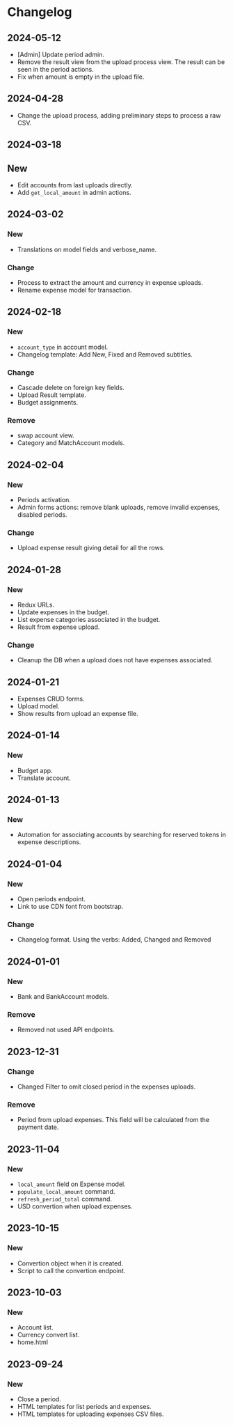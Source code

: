 # Changelog
## 2024-05-12
- [Admin] Update period admin.
- Remove the result view from the upload process view. The result can be seen in the period actions.
- Fix when amount is empty in the upload file.
## 2024-04-28
- Change the upload process, adding preliminary steps to process a raw CSV.
## 2024-03-18
## New
- Edit accounts from last uploads directly.
- Add `get_local_amount` in admin actions.
## 2024-03-02
### New
- Translations on model fields and verbose_name.
### Change
- Process to extract the amount and currency in expense uploads.
- Rename expense model for transaction.
## 2024-02-18
### New
- `account_type` in account model.
- Changelog template: Add New, Fixed and Removed subtitles.
### Change
- Cascade delete on foreign key fields.
- Upload Result template.
- Budget assignments.
### Remove
- swap account view.
- Category and MatchAccount models.

## 2024-02-04
### New
- Periods activation.
- Admin forms actions: remove blank uploads, remove invalid expenses, disabled periods.
### Change
- Upload expense result giving detail for all the rows.

## 2024-01-28
### New
- Redux URLs.
- Update expenses in the budget.
- List expense categories associated in the budget.
- Result from expense upload.
### Change
- Cleanup the DB when a upload does not have expenses associated.

## 2024-01-21
- Expenses CRUD forms.
- Upload model.
- Show results from upload an expense file.

## 2024-01-14
### New
- Budget app.
- Translate account.

## 2024-01-13
### New
- Automation for associating accounts by searching for reserved tokens in expense descriptions.

## 2024-01-04
### New
- Open periods endpoint.
- Link to use CDN font from bootstrap.
### Change
- Changelog format. Using the verbs: Added, Changed and Removed

## 2024-01-01
### New
- Bank and BankAccount models.
### Remove
- Removed not used API endpoints.

## 2023-12-31
### Change
- Changed Filter to omit closed period in the expenses uploads.
### Remove
- Period from upload expenses. This field will be calculated from the payment date.

## 2023-11-04
### New
- `local_amount` field on Expense model.
- `populate_local_amount` command.
- `refresh_period_total` command.
- USD convertion when upload expenses.

## 2023-10-15
### New
- Convertion object when it is created.
- Script to call the convertion endpoint.

## 2023-10-03
### New
- Account list.
- Currency convert list.
- home.html

## 2023-09-24
### New
- Close a period.
- HTML templates for list periods and expenses.
- HTML templates for uploading expenses CSV files.